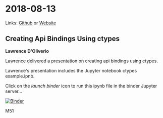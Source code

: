 # 2018-08-13
Links: [Github](https://github.com/irsbugs/meetings/blob/master/2018/2018-08-13/README.md) or [Website](https://irsbugs.github.io/meetings/2018/2018-08-13/) 

## Creating Api Bindings Using ctypes
**Lawrence D'Oliverio**

Lawrence delivered a presentation on creating api bindings using ctypes.

Lawrence's presentation includes the Jupyter notebook ctypes example.ipnb. 

Click on the *launch binder* icon to run this ipynb file in the binder Jupyter server...

[![Binder](https://mybinder.org/badge_logo.svg)](https://mybinder.org/v2/gh/HamPUG/meetings/master?filepath=2018%2F2018-08-13%2Fldo-creating-api-bindings-using-ctypes%2Fctypes%20example.ipynb)

M51

